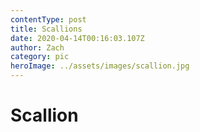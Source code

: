 ```yaml
---
contentType: post
title: Scallions
date: 2020-04-14T00:16:03.107Z
author: Zach
category: pic
heroImage: ../assets/images/scallion.jpg
---
```

# Scallion